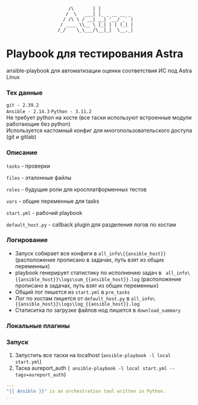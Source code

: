                            /\       | |            
                          /  \   ___| |_ _ __ __ _ 
                         / /\ \ / __| __| '__/ _` |
                        / ____ \\__ \ |_| | | (_| |
                       /_/    \_\___/\__|_|  \__,_|               
<!--
Исходник ascii арта
а https://patorjk.com/software/taag  
Font: Big
Text: Astra
-->                                                                              
# Playbook для тестирования Astra 

ansible-playbook для автоматизации оценки соответствия ИС под Astra Linux

### Тех данные
`git - 2.39.2` \
`Ansible - 2.14.3` 
`Python - 3.11.2` \
Не требует python на хосте (все таски используют встроенные модули работающие без python)\
Используется кастомный конфиг для многопользовательского доступа (git и gitlab)

### Описание 
`tasks` - проверки 

`files` - эталонные файлы 

`roles` - будущие роли для кросплатформенных тестов 

`vars` - общие переменные для tasks 

`start.yml` - рабочий playbook 

`default_host.py` - callback plugin для разделения логов по хостам 

### Логирование
- Запуск собирает все конфиги в ```all_info\{{ansible_host}}``` (расположение прописано в задачах, путь взят из общих переменных) 
- playbook генерирует статистику по исполнению задач в ``` all_info\{{ansible_host}}\logs\sum_{{ansible_host}}.log``` (расположение прописано в задачах, путь взят из общих переменных) 
- Общий лог пишется из `start.yml` в `pre_tasks` 
- Лог по хостам пишется от `default_host.py` в ```all_info\{{ansible_host}}\logs\log_{{ansible_host}}.log```
- Статиситка по загрузке файлов нод пишется в ```download_summary```

### Локальные плагины



### Запуск

1. Запустить все таски на localhost (` ansible-playbook -l local start.yml `)
2. Таска aureport_auth  (` ansible-playbook -l local start.yml --tags=aureport_auth`)



```yaml
---
"{{ Ansible }}" is an orchestration tool written in Python.
...
```
